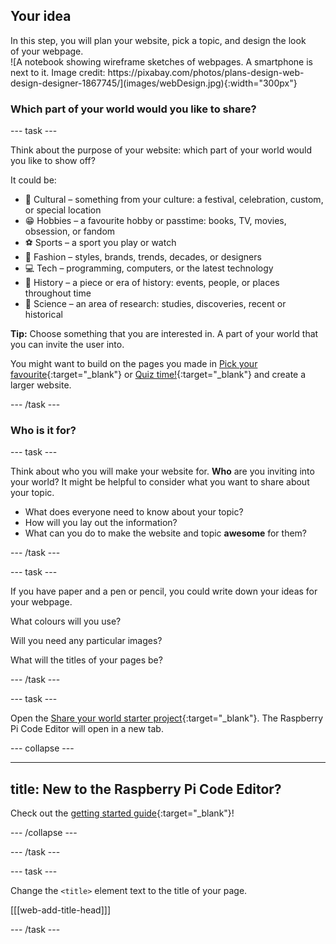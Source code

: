 ## Your idea

<div style="display: flex; flex-wrap: wrap">
<div style="flex-basis: 200px; flex-grow: 1; margin-right: 15px;">
In this step, you will plan your website, pick a topic, and design the look of your webpage.
</div>
<div>
![A notebook showing wireframe sketches of webpages. A smartphone is next to it. Image credit: https://pixabay.com/photos/plans-design-web-design-designer-1867745/](images/webDesign.jpg){:width="300px"}
</div>
</div>

### Which part of your world would you like to share?

--- task ---

Think about the purpose of your website: which part of your world would you like to show off? 

It could be:   
+ 🎊 Cultural – something from your culture: a festival, celebration, custom, or special location
+ 😁 Hobbies – a favourite hobby or passtime: books, TV, movies, obsession, or fandom
+ ⚽️ Sports – a sport you play or watch
+ 👗 Fashion – styles, brands, trends, decades, or designers
+ 💻 Tech – programming, computers, or the latest technology
+ 📙 History – a piece or era of history: events, people, or places throughout time
+ 🔬 Science – an area of research: studies, discoveries, recent or historical

**Tip:** Choose something that you are interested in. A part of your world that you can invite the user into.

You might want to build on the pages you made in [Pick your favourite](https://projects.raspberrypi.org/en/projects/pick-your-favourite){:target="_blank"} or [Quiz time!](https://projects.raspberrypi.org/en/projects/quiz-time){:target="_blank"} and create a larger website.

--- /task ---

### Who is it for?

--- task ---

Think about who you will make your website for. **Who** are you inviting into your world? It might be helpful to consider what you want to share about your topic.

+ What does everyone need to know about your topic?
+ How will you lay out the information?
+ What can you do to make the website and topic **awesome** for them?

--- /task ---

--- task ---

If you have paper and a pen or pencil, you could write down your ideas for your webpage.

What colours will you use?

Will you need any particular images?

What will the titles of your pages be?

--- /task ---

--- task ---

Open the [Share your world starter project](https://editor.raspberrypi.org/en/projects/share-your-world-starter){:target="_blank"}. The Raspberry Pi Code Editor will open in a new tab.

--- collapse ---

---
title: New to the Raspberry Pi Code Editor?
---

Check out the [getting started guide](https://projects.raspberrypi.org/en/projects/getting-started-guide-editor-html){:target="_blank"}!

--- /collapse ---

--- /task ---

--- task ---

Change the `<title>` element text to the title of your page. 

[[[web-add-title-head]]]

--- /task ---
